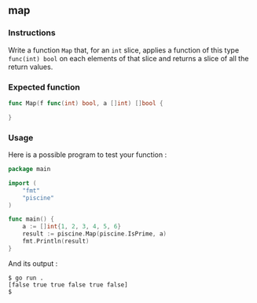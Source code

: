 ## map

### Instructions

Write a function `Map` that, for an `int` slice, applies a function of this type `func(int) bool` on each elements of that slice and returns a slice of all the return values.

### Expected function

```go
func Map(f func(int) bool, a []int) []bool {

}
```

### Usage

Here is a possible program to test your function :

```go
package main

import (
	"fmt"
	"piscine"
)

func main() {
	a := []int{1, 2, 3, 4, 5, 6}
	result := piscine.Map(piscine.IsPrime, a)
	fmt.Println(result)
}
```

And its output :

```console
$ go run .
[false true true false true false]
$
```
